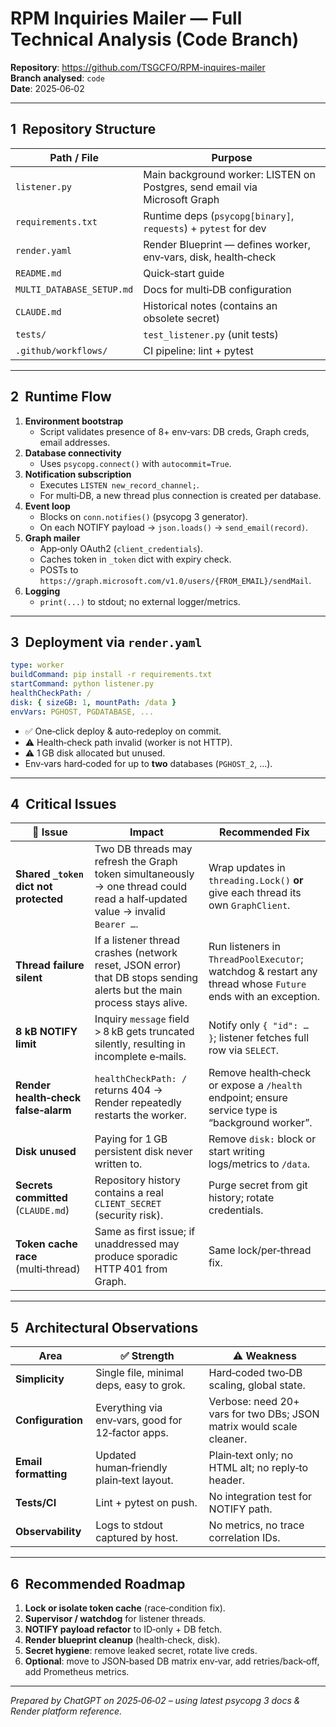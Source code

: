 # RPM Inquiries Mailer — Full Technical Analysis (Code Branch)

**Repository**: <https://github.com/TSGCFO/RPM-inquires-mailer>  
**Branch analysed**: `code`  
**Date**: 2025‑06‑02

---

## 1  Repository Structure

| Path / File | Purpose |
|-------------|---------|
| `listener.py` | Main background worker: LISTEN on Postgres, send email via Microsoft Graph |
| `requirements.txt` | Runtime deps (`psycopg[binary]`, `requests`) + `pytest` for dev |
| `render.yaml` | Render Blueprint — defines worker, env‑vars, disk, health‑check |
| `README.md` | Quick‑start guide |
| `MULTI_DATABASE_SETUP.md` | Docs for multi‑DB configuration |
| `CLAUDE.md` | Historical notes (contains an obsolete secret) |
| `tests/` | `test_listener.py` (unit tests) |
| `.github/workflows/` | CI pipeline: lint + pytest |

---

## 2  Runtime Flow

1. **Environment bootstrap**  
   * Script validates presence of 8+ env‑vars: DB creds, Graph creds, email addresses.  
2. **Database connectivity**  
   * Uses `psycopg.connect()` with `autocommit=True`.  
3. **Notification subscription**  
   * Executes `LISTEN new_record_channel;`.  
   * For multi‑DB, a new thread plus connection is created per database.  
4. **Event loop**  
   * Blocks on `conn.notifies()` (psycopg 3 generator).  
   * On each NOTIFY payload → `json.loads()` → `send_email(record)`.  
5. **Graph mailer**  
   * App‑only OAuth2 (`client_credentials`).  
   * Caches token in `_token` dict with expiry check.  
   * POSTs to `https://graph.microsoft.com/v1.0/users/{FROM_EMAIL}/sendMail`.  
6. **Logging**  
   * `print(...)` to stdout; no external logger/metrics.

---

## 3  Deployment via `render.yaml`

```yaml
type: worker
buildCommand: pip install -r requirements.txt
startCommand: python listener.py
healthCheckPath: /
disk: { sizeGB: 1, mountPath: /data }
envVars: PGHOST, PGDATABASE, ...
```

* ✅ One‑click deploy & auto‑redeploy on commit.  
* ⚠️ Health‑check path invalid (worker is not HTTP).  
* ⚠️ 1 GB disk allocated but unused.  
* Env‑vars hard‑coded for up to **two** databases (`PGHOST_2`, …).

---

## 4  Critical Issues

| 🚩 Issue                               | Impact                                                                                                       | Recommended Fix                                                                                         |
|---------------------------------------|--------------------------------------------------------------------------------------------------------------|----------------------------------------------------------------------------------------------------------|
| **Shared `_token` dict not protected** | Two DB threads may refresh the Graph token simultaneously → one thread could read a half‑updated value → invalid `Bearer …`. | Wrap updates in `threading.Lock()` **or** give each thread its own `GraphClient`. |
| **Thread failure silent**              | If a listener thread crashes (network reset, JSON error) that DB stops sending alerts but the main process stays alive. | Run listeners in `ThreadPoolExecutor`; watchdog & restart any thread whose `Future` ends with an exception. |
| **8 kB NOTIFY limit**                  | Inquiry `message` field > 8 kB gets truncated silently, resulting in incomplete e‑mails.                    | Notify only `{ "id": … }`; listener fetches full row via `SELECT`. |
| **Render health‑check false‑alarm**    | `healthCheckPath: /` returns 404 → Render repeatedly restarts the worker.                                   | Remove health‑check or expose a `/health` endpoint; ensure service type is “background worker”. |
| **Disk unused**                        | Paying for 1 GB persistent disk never written to.                                                           | Remove `disk:` block or start writing logs/metrics to `/data`. |
| **Secrets committed** (`CLAUDE.md`)    | Repository history contains a real `CLIENT_SECRET` (security risk).                                         | Purge secret from git history; rotate credentials. |
| **Token cache race** (multi‑thread)    | Same as first issue; if unaddressed may produce sporadic HTTP 401 from Graph.                               | Same lock/per‑thread fix. |

---

## 5  Architectural Observations

| Area | ✅ Strength | ⚠️ Weakness |
|------|------------|-------------|
| **Simplicity** | Single file, minimal deps, easy to grok. | Hard‑coded two‑DB scaling, global state. |
| **Configuration** | Everything via env‑vars, good for 12‑factor apps. | Verbose: need 20+ vars for two DBs; JSON matrix would scale cleaner. |
| **Email formatting** | Updated human‑friendly plain‑text layout. | Plain‑text only; no HTML alt; no reply‑to header. |
| **Tests/CI** | Lint + pytest on push. | No integration test for NOTIFY path. |
| **Observability** | Logs to stdout captured by host. | No metrics, no trace correlation IDs. |

---

## 6  Recommended Roadmap

1. **Lock or isolate token cache** (race‑condition fix).  
2. **Supervisor / watchdog** for listener threads.  
3. **NOTIFY payload refactor** to ID‑only + DB fetch.  
4. **Render blueprint cleanup** (health‑check, disk).  
5. **Secret hygiene**: remove leaked secret, rotate live creds.  
6. **Optional**: move to JSON‑based DB matrix env‑var, add retries/back‑off, add Prometheus metrics.

---

*Prepared by ChatGPT on 2025‑06‑02 – using latest psycopg 3 docs & Render platform reference.*
